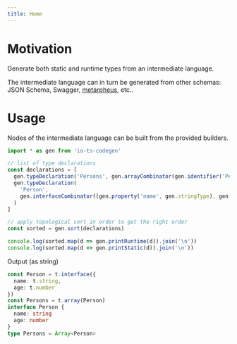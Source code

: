 ```yaml
---
title: Home
---
```


# Motivation

Generate both static and runtime types from an intermediate language.

The intermediate language can in turn be generated from other schemas: JSON Schema, Swagger, [metarpheus](https://github.com/buildo/metarpheus), etc..

# Usage

Nodes of the intermediate language can be built from the provided builders.

```ts
import * as gen from 'io-ts-codegen'

// list of type declarations
const declarations = [
  gen.typeDeclaration('Persons', gen.arrayCombinator(gen.identifier('Person'))),
  gen.typeDeclaration(
    'Person',
    gen.interfaceCombinator([gen.property('name', gen.stringType), gen.property('age', gen.numberType)])
  )
]

// apply topological sort in order to get the right order
const sorted = gen.sort(declarations)

console.log(sorted.map(d => gen.printRuntime(d)).join('\n'))
console.log(sorted.map(d => gen.printStatic(d)).join('\n'))
```

Output (as string)

```ts
const Person = t.interface({
  name: t.string,
  age: t.number
})
const Persons = t.array(Person)
interface Person {
  name: string
  age: number
}
type Persons = Array<Person>
```
